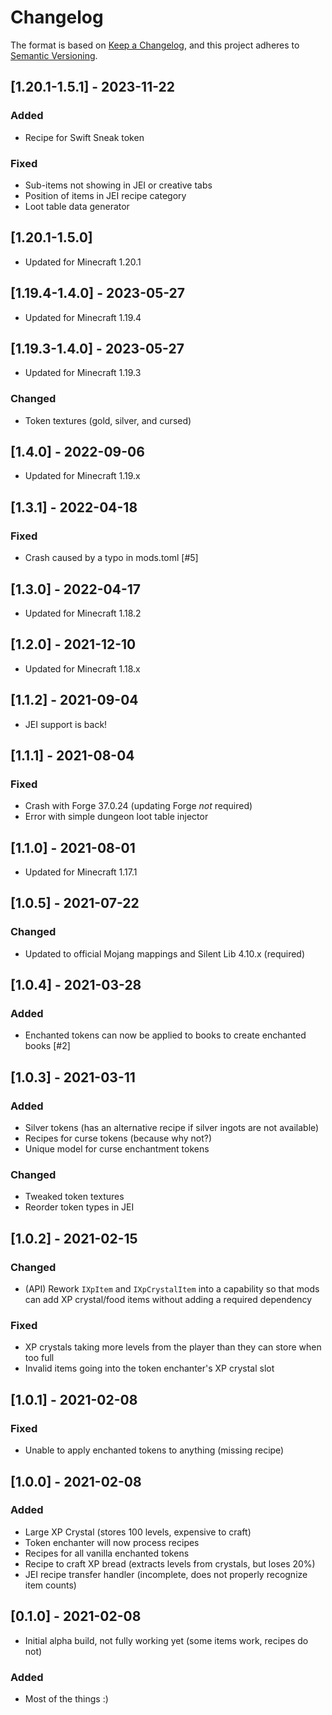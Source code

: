 # Changelog

The format is based on [Keep a Changelog](https://keepachangelog.com/en/1.0.0/),
and this project adheres to [Semantic Versioning](https://semver.org/spec/v2.0.0.html).

## [1.20.1-1.5.1] - 2023-11-22
### Added
- Recipe for Swift Sneak token
### Fixed
- Sub-items not showing in JEI or creative tabs
- Position of items in JEI recipe category
- Loot table data generator

## [1.20.1-1.5.0]
- Updated for Minecraft 1.20.1

## [1.19.4-1.4.0] - 2023-05-27
- Updated for Minecraft 1.19.4

## [1.19.3-1.4.0] - 2023-05-27
- Updated for Minecraft 1.19.3
### Changed
- Token textures (gold, silver, and cursed)

## [1.4.0] - 2022-09-06
- Updated for Minecraft 1.19.x

## [1.3.1] - 2022-04-18
### Fixed
- Crash caused by a typo in mods.toml [#5]

## [1.3.0] - 2022-04-17
- Updated for Minecraft 1.18.2

## [1.2.0] - 2021-12-10
- Updated for Minecraft 1.18.x

## [1.1.2] - 2021-09-04
- JEI support is back!

## [1.1.1] - 2021-08-04
### Fixed
- Crash with Forge 37.0.24 (updating Forge _not_ required)
- Error with simple dungeon loot table injector

## [1.1.0] - 2021-08-01
- Updated for Minecraft 1.17.1

## [1.0.5] - 2021-07-22
### Changed
- Updated to official Mojang mappings and Silent Lib 4.10.x (required)

## [1.0.4] - 2021-03-28
### Added
- Enchanted tokens can now be applied to books to create enchanted books [#2]

## [1.0.3] - 2021-03-11
### Added
- Silver tokens (has an alternative recipe if silver ingots are not available)
- Recipes for curse tokens (because why not?)
- Unique model for curse enchantment tokens
### Changed
- Tweaked token textures
- Reorder token types in JEI

## [1.0.2] - 2021-02-15
### Changed
- (API) Rework `IXpItem` and `IXpCrystalItem` into a capability so that mods can add XP crystal/food items without adding a required dependency
### Fixed
- XP crystals taking more levels from the player than they can store when too full
- Invalid items going into the token enchanter's XP crystal slot

## [1.0.1] - 2021-02-08
### Fixed
- Unable to apply enchanted tokens to anything (missing recipe)

## [1.0.0] - 2021-02-08
### Added
- Large XP Crystal (stores 100 levels, expensive to craft)
- Token enchanter will now process recipes
- Recipes for all vanilla enchanted tokens
- Recipe to craft XP bread (extracts levels from crystals, but loses 20%)
- JEI recipe transfer handler (incomplete, does not properly recognize item counts)

## [0.1.0] - 2021-02-08
- Initial alpha build, not fully working yet (some items work, recipes do not)
### Added
- Most of the things :)
